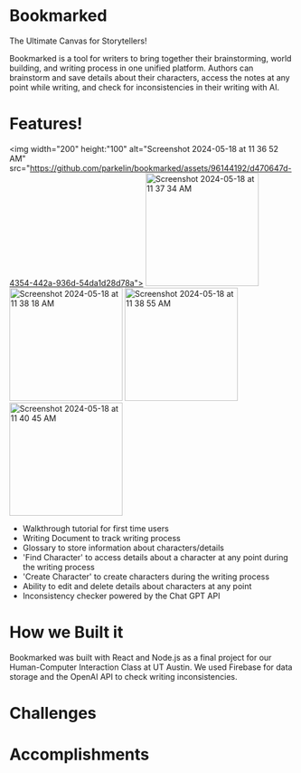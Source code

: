 # Bookmarked
The Ultimate Canvas for Storytellers!

Bookmarked is a tool for writers to bring together their brainstorming, world building, and writing process in one unified platform. Authors can brainstorm and save details about their characters, access the notes at any point while writing, and check for inconsistencies in their writing with AI.

# Features!

<img width="200" height:"100" alt="Screenshot 2024-05-18 at 11 36 52 AM" src="https://github.com/parkelin/bookmarked/assets/96144192/d470647d-4354-442a-936d-54da1d28d78a">
<img width="200" alt="Screenshot 2024-05-18 at 11 37 34 AM" src="https://github.com/parkelin/bookmarked/assets/96144192/1e2ce73f-cdc9-4bb9-9111-64f429ba0f15">
<img width="200" alt="Screenshot 2024-05-18 at 11 38 18 AM" src="https://github.com/parkelin/bookmarked/assets/96144192/8f738ffb-4250-4cbf-8345-92c1687280d6">
<img width="200" alt="Screenshot 2024-05-18 at 11 38 55 AM" src="https://github.com/parkelin/bookmarked/assets/96144192/9dc32c81-ab90-48eb-9f5e-01b330cae31c">
<img width="200" alt="Screenshot 2024-05-18 at 11 40 45 AM" src="https://github.com/parkelin/bookmarked/assets/96144192/c606920a-6910-4cfb-bf47-b146188d0cdb">

- Walkthrough tutorial for first time users
- Writing Document to track writing process
- Glossary to store information about characters/details
- 'Find Character' to access details about a character at any point during the writing process
- 'Create Character' to create characters during the writing process
- Ability to edit and delete details about characters at any point
- Inconsistency checker powered by the Chat GPT API

# How we Built it

Bookmarked was built with React and Node.js as a final project for our Human-Computer Interaction Class at UT Austin. We used Firebase for data storage and the OpenAI API to check writing inconsistencies.

# Challenges

# Accomplishments
